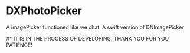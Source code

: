 # DXPhotoPicker
A imagePicker functioned like we chat. A swift version of DNImagePicker


#* IT IS IN THE PROCESS OF DEVELOPING. THANK YOU FOR YOU PATIENCE!